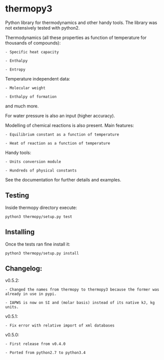 # thermopy3
Python library for thermodynamics and other handy tools. The library was not extensively tested
with python2.


Thermodynamics (all these properties as function of temperature for thousands of compounds):

	- Specific heat capacity

	- Enthalpy

	- Entropy


Temperature independent data:

	- Molecular weight

	- Enthalpy of formation


and much more.

For water pressure is also an input (higher accuracy).

Modelling of chemical reactions is also present. Main features:

	- Equilibrium constant as a function of temperature

	- Heat of reaction as a function of temperature


Handy tools:

	- Units conversion module

	- Hundreds of physical constants


See the documentation for further details and examples.

## Testing

Inside thermopy directory execute:
```
python3 thermopy/setup.py test
```

## Installing

Once the tests ran fine install it:
```
python3 thermopy/setup.py install
```

## Changelog:

v0.5.2:

    - Changed the names from thermopy to thermopy3 because the former was already in use in pypi.
    
    - IAPWS is now on SI and (molar basis) instead of its native kJ, kg units.

v0.5.1:

	- Fix error with relative import of xml databases

v0.5.0:

	- First release from v0.4.0
	
	- Ported from python2.7 to python3.4
